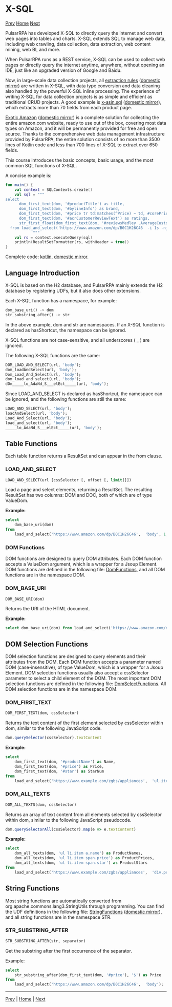 X-SQL
=
[Prev](12massive-crawling.md) [Home](1home.md) [Next](14AI-extraction.md)

PulsarRPA has developed X-SQL to directly query the internet and convert web pages into tables and charts. X-SQL extends SQL to manage web data, including web crawling, data collection, data extraction, web content mining, web BI, and more.

When PulsarRPA runs as a REST service, X-SQL can be used to collect web pages or directly query the internet anytime, anywhere, without opening an IDE, just like an upgraded version of Google and Baidu.

Now, in large-scale data collection projects, all [extraction rules](https://github.com/platonai/exotic-amazon/tree/main/src/main/resources/sites/amazon/crawl/parse/sql/crawl/) ([domestic mirror](https://gitee.com/platonai_galaxyeye/exotic-amazon/tree/main/src/main/resources/sites/amazon/crawl/parse/sql/crawl/)) are written in X-SQL, with data type conversion and data cleaning also handled by the powerful X-SQL inline processing. The experience of writing X-SQL for data collection projects is as simple and efficient as traditional CRUD projects. A good example is [x-asin.sql](https://github.com/platonai/exotic-amazon/blob/main/src/main/resources/sites/amazon/crawl/parse/sql/crawl/x-asin.sql) ([domestic mirror](https://gitee.com/platonai_galaxyeye/exotic-amazon/blob/main/src/main/resources/sites/amazon/crawl/parse/sql/crawl/x-asin.sql)), which extracts more than 70 fields from each product page.

[Exotic Amazon](https://github.com/platonai/exotic-amazon) ([domestic mirror](https://gitee.com/platonai_galaxyeye/exotic-amazon)) is a complete solution for collecting the entire amazon.com website, ready to use out of the box, covering most data types on Amazon, and it will be permanently provided for free and open source. Thanks to the comprehensive web data management infrastructure provided by PulsarRPA, the entire solution consists of no more than 3500 lines of Kotlin code and less than 700 lines of X-SQL to extract over 650 fields.

This course introduces the basic concepts, basic usage, and the most common SQL functions of X-SQL.

A concise example is:

```kotlin
fun main() {
    val context = SQLContexts.create()
    val sql = """
select
      dom_first_text(dom, '#productTitle') as title,
      dom_first_text(dom, '#bylineInfo') as brand,
      dom_first_text(dom, '#price tr td:matches(^Price) ~ td, #corePrice_desktop tr td:matches(^Price) ~ td') as price,
      dom_first_text(dom, '#acrCustomerReviewText') as ratings,
      str_first_float(dom_first_text(dom, '#reviewsMedley .AverageCustomerReviews span:contains(out of)'), 0.0) as score
  from load_and_select('https://www.amazon.com/dp/B0C1H26C46  -i 1s -njr 3', 'body');
            """
    val rs = context.executeQuery(sql)
    println(ResultSetFormatter(rs, withHeader = true))
}
```

Complete code: [kotlin](/pulsar-app/pulsar-examples/src/main/kotlin/ai/platon/pulsar/examples/_10_XSQL.kt), [domestic mirror](https://gitee.com/platonai_galaxyeye/PulsarRPA/blob/1.10.x/pulsar-app/pulsar-examples/src/main/kotlin/ai/platon/pulsar/examples/_10_XSQL.kt).

## Language Introduction

X-SQL is based on the H2 database, and PulsarRPA mainly extends the H2 database by registering UDFs, but it also does other extensions.

Each X-SQL function has a namespace, for example:

```sql
dom_base_uri() -> dom
str_substring_after() -> str
```

In the above example, dom and str are namespaces. If an X-SQL function is declared as hasShortcut, the namespace can be ignored.

X-SQL functions are not case-sensitive, and all underscores ( _ ) are ignored.

The following X-SQL functions are the same:

```sql
DOM_LOAD_AND_SELECT(url, 'body');
dom_loadAndSelect(url, 'body');
Dom_Load_And_Select(url, 'body');
dom_load_and_select(url, 'body');
dOm_____lo_AdaNd_S___elEct_____(url, 'body');
```

Since LOAD_AND_SELECT is declared as hasShortcut, the namespace can be ignored, and the following functions are still the same:

```sql
LOAD_AND_SELECT(url, 'body');
loadAndSelect(url, 'body');
Load_And_Select(url, 'body');
load_and_select(url, 'body');
_____lo_AdaNd_S___elEct_____(url, 'body');
```

## Table Functions

Each table function returns a ResultSet and can appear in the from clause.

### LOAD_AND_SELECT

```sql
LOAD_AND_SELECT(url [cssSelector [, offset [, limit]]])
```

Load a page and select elements, returning a ResultSet. The resulting ResultSet has two columns: DOM and DOC, both of which are of type ValueDom.

**Example:**

```sql
select
    dom_base_uri(dom)
from
    load_and_select('https://www.amazon.com/dp/B0C1H26C46',  'body', 1, 10)
```

### DOM Functions

DOM functions are designed to query DOM attributes. Each DOM function accepts a ValueDom argument, which is a wrapper for a Jsoup Element. DOM functions are defined in the following file: [DomFunctions](/pulsar-ql/src/main/kotlin/ai/platon/pulsar/ql/h2/udfs/DomFunctions.kt), and all DOM functions are in the namespace DOM.

### DOM_BASE_URI

```sql
DOM_BASE_URI(dom)
```

Returns the URI of the HTML document.

**Example:**

```sql
select dom_base_uri(dom) from load_and_select('https://www.amazon.com/dp/B0C1H26C46',  'body')
```

## DOM Selection Functions

DOM selection functions are designed to query elements and their attributes from the DOM. Each DOM function accepts a parameter named DOM (case-insensitive), of type ValueDom, which is a wrapper for a Jsoup Element. DOM selection functions usually also accept a cssSelector parameter to select a child element of the DOM. The most important DOM selection functions are defined in the following file: [DomSelectFunctions](/pulsar-ql/src/main/kotlin/ai/platon/pulsar/ql/h2/udfs/DomSelectFunctions.kt). All DOM selection functions are in the namespace DOM.

### DOM_FIRST_TEXT

```sql
DOM_FIRST_TEXT(dom, cssSelector)
```

Returns the text content of the first element selected by cssSelector within dom, similar to the following JavaScript code.

```javascript
dom.querySelector(cssSelector).textContent
```

**Example:**

```sql
select
    dom_first_text(dom, '#productName') as Name,
    dom_first_text(dom, '#price') as Price,
    dom_first_text(dom, '#star') as StarNum
from
    load_and_select('https://www.example.com/zgbs/appliances',  'ul.item-collection li.item')
```

### DOM_ALL_TEXTS

```sql
DOM_ALL_TEXTS(dom, cssSelector)
```

Returns an array of text content from all elements selected by cssSelector within dom, similar to the following JavaScript pseudocode.

```javascript
dom.querySelectorAll(cssSelector).map(e => e.textContent)
```

**Example:**

```sql
select
    dom_all_texts(dom, 'ul li.item a.name') as ProductNames,
    dom_all_texts(dom, 'ul li.item span.price') as ProductPrices,
    dom_all_texts(dom, 'ul li.item span.star') as ProductStars
from
    load_and_select('https://www.example.com/zgbs/appliances',  'div.products')
```

## String Functions

Most string functions are automatically converted from org.apache.commons.lang3.StringUtils through programming. You can find the UDF definitions in the following file: [StringFunctions](/pulsar-ql/src/main/kotlin/ai/platon/pulsar/ql/h2/udfs/StringFunctions.kt) ([domestic mirror](https://gitee.com/platonai_galaxyeye/PulsarRPA/blob/1.10.x/pulsar-ql/src/main/kotlin/ai/platon/pulsar/ql/h2/udfs/StringFunctions.kt)), and all string functions are in the namespace STR.

### STR_SUBSTRING_AFTER

```sql
STR_SUBSTRING_AFTER(str, separator)
```

Get the substring after the first occurrence of the separator.

Example:

```sql
select
    str_substring_after(dom_first_text(dom, '#price'), '$') as Price
from
    load_and_select('https://www.amazon.com/dp/B0C1H26C46',  'body');
```

------

[Prev](12massive-crawling.md) | [Home](1home.md) | [Next](14AI-extraction.md)
